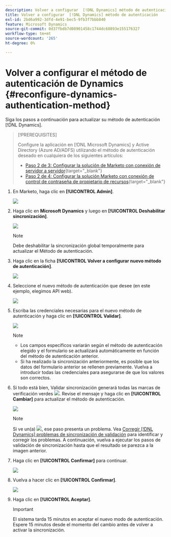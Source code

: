 ```yaml
---
description: Volver a configurar  [!DNL Dynamics] método de autenticación - Documentos de Marketo - Documentación del producto
title: Volver a configurar  [!DNL Dynamics] método de autenticación
exl-id: 2bd6a992-3dfd-4e91-bec5-9fb3f7bbb840
feature: Microsoft Dynamics
source-git-commit: 0d37fbdb7d08901458c1744dc68893e155176327
workflow-type: tm+mt
source-wordcount: '265'
ht-degree: 0%

---
```


# Volver a configurar el método de autenticación de Dynamics {#reconfigure-dynamics-authentication-method}

Siga los pasos a continuación para actualizar su método de autenticación [!DNL Dynamics].

>[!PREREQUISITES]
>
>Configure la aplicación en [!DNL Microsoft Dynamics] y Active Directory (Azure AD/ADFS) utilizando el método de autenticación deseado en cualquiera de los siguientes artículos:
>
>* [Paso 2 de 3: Configurar la solución de Marketo con conexión de servidor a servidor](/help/marketo/product-docs/crm-sync/microsoft-dynamics-sync/sync-setup/microsoft-dynamics-365-with-s2s-connection/step-2-of-3-set-up.md){target="_blank"}
>* [Paso 2 de 4: Configurar la solución Marketo con conexión de control de contraseña de propietario de recursos](/help/marketo/product-docs/crm-sync/microsoft-dynamics-sync/sync-setup/microsoft-dynamics-365-with-ropc-connection/step-2-of-4-set-up.md){target="_blank"}

1. En Marketo, haga clic en **[!UICONTROL Admin]**.

   ![](assets/reconfigure-dynamics-authentication-method-1.png)

1. Haga clic en **Microsoft Dynamics** y luego en **[!UICONTROL Deshabilitar sincronización]**.

   ![](assets/reconfigure-dynamics-authentication-method-2.png)

   >[!NOTE]
   >
   >Debe deshabilitar la sincronización global temporalmente para actualizar el Método de autenticación.

1. Haga clic en la ficha **[!UICONTROL Volver a configurar nuevo método de autenticación]**.

   ![](assets/reconfigure-dynamics-authentication-method-3.png)

1. Seleccione el nuevo método de autenticación que desee (en este ejemplo, elegimos API web).

   ![](assets/reconfigure-dynamics-authentication-method-4.png)

1. Escriba las credenciales necesarias para el nuevo método de autenticación y haga clic en **[!UICONTROL Validar]**.

   ![](assets/reconfigure-dynamics-authentication-method-5.png)

   >[!NOTE]
   >
   >* Los campos específicos variarán según el método de autenticación elegido y el formulario se actualizará automáticamente en función del método de autenticación anterior.
   >* Si ha realizado la sincronización anteriormente, es posible que los datos del formulario anterior se rellenen previamente. Vuelva a introducir todas las credenciales para asegurarse de que los valores son correctos.

1. Si todo está bien, Validar sincronización generará todas las marcas de verificación verdes ![](assets/green-check.png). Revise el mensaje y haga clic en **[!UICONTROL Cambiar]** para actualizar el método de autenticación.

   ![](assets/reconfigure-dynamics-authentication-method-6.png)

   >[!NOTE]
   >
   >Si ve un(a) ![](assets/red-x.png), ese paso presenta un problema. Vea [Corregir [!DNL Dynamics] problemas de sincronización de validación](/help/marketo/product-docs/crm-sync/microsoft-dynamics-sync/sync-setup/validate-microsoft-dynamics-sync/fix-dynamics-validation-sync-issues.md) para identificar y corregir los problemas. A continuación, vuelva a ejecutar los pasos de validación de sincronización hasta que el resultado se parezca a la imagen anterior.

1. Haga clic en **[!UICONTROL Confirmar]** para continuar.

   ![](assets/reconfigure-dynamics-authentication-method-7.png)

1. Vuelva a hacer clic en **[!UICONTROL Confirmar]**.

   ![](assets/reconfigure-dynamics-authentication-method-8.png)

1. Haga clic en **[!UICONTROL Aceptar]**.

   >[!IMPORTANT]
   >
   >El sistema tarda 15 minutos en aceptar el nuevo modo de autenticación. Espere 15 minutos desde el momento del cambio antes de volver a activar la sincronización.
